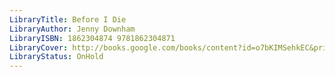 ```yaml
---
LibraryTitle: Before I Die
LibraryAuthor: Jenny Downham
LibraryISBN: 1862304874 9781862304871
LibraryCover: http://books.google.com/books/content?id=o7bKIMSehkEC&printsec=frontcover&img=1&zoom=1&source=gbs_api
LibraryStatus: OnHold
---
```

